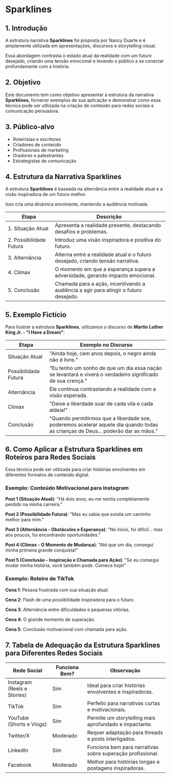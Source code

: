 # Sparklines

## 1. Introdução
A estrutura narrativa **Sparklines** foi proposta por Nancy Duarte e é amplamente utilizada em apresentações, discursos e storytelling visual. 

Essa abordagem contrasta o estado atual da realidade com um futuro desejado, criando uma tensão emocional e levando o público a se conectar profundamente com a história.

## 2. Objetivo
Este documento tem como objetivo apresentar a estrutura da narrativa **Sparklines**, fornecer exemplos de sua aplicação e demonstrar como essa técnica pode ser utilizada na criação de conteúdo para redes sociais e comunicação persuasiva.

## 3. Público-alvo
- Roteiristas e escritores
- Criadores de conteúdo
- Profissionais de marketing
- Oradores e palestrantes
- Estrategistas de comunicação

## 4. Estrutura da Narrativa Sparklines
A estrutura **Sparklines** é baseada na alternância entre a realidade atual e a visão inspiradora de um futuro melhor. 

Isso cria uma dinâmica envolvente, mantendo a audiência motivada.

| Etapa | Descrição |
|-------|------------|
| 1. Situação Atual | Apresenta a realidade presente, destacando desafios e problemas. |
| 2. Possibilidade Futura | Introduz uma visão inspiradora e positiva do futuro. |
| 3. Alternância | Alterna entre a realidade atual e o futuro desejado, criando tensão narrativa. |
| 4. Clímax | O momento em que a esperança supera a adversidade, gerando impacto emocional. |
| 5. Conclusão | Chamada para a ação, incentivando a audiência a agir para atingir o futuro desejado. |

## 5. Exemplo Fictício
Para ilustrar a estrutura **Sparklines**, utilizamos o discurso de **Martin Luther King Jr. - "I Have a Dream"**:

| Etapa | Exemplo no Discurso |
|-------|-----------------|
| Situação Atual | "Ainda hoje, cem anos depois, o negro ainda não é livre." |
| Possibilidade Futura | "Eu tenho um sonho de que um dia essa nação se levantará e viverá o verdadeiro significado de sua crença." |
| Alternância | Ele continua contrastando a realidade com a visão esperada. |
| Clímax | "Deixe a liberdade soar de cada vila e cada aldeia!" |
| Conclusão | "Quando permitirmos que a liberdade soe, poderemos acelerar aquele dia quando todas as crianças de Deus... poderão dar as mãos." |

## 6. Como Aplicar a Estrutura Sparklines em Roteiros para Redes Sociais
Essa técnica pode ser utilizada para criar histórias envolventes em diferentes formatos de conteúdo digital.

### Exemplo: Conteúdo Motivacional para Instagram
**Post 1 (Situação Atual)**: "Há dois anos, eu me sentia completamente perdido na minha carreira."

**Post 2 (Possibilidade Futura)**: "Mas eu sabia que existia um caminho melhor para mim."

**Post 3 (Alternância - Obstáculos e Esperança)**: "No início, foi difícil... mas aos poucos, fui encontrando oportunidades."

**Post 4 (Clímax - O Momento de Mudança)**: "Até que um dia, consegui minha primeira grande conquista!"

**Post 5 (Conclusão - Inspiração e Chamada para Ação)**: "Se eu consegui mudar minha história, você também pode. Comece hoje!"

### Exemplo: Roteiro de TikTok
**Cena 1**: Pessoa frustrada com sua situação atual.

**Cena 2**: Flash de uma possibilidade inspiradora para o futuro.

**Cena 3**: Alternância entre dificuldades e pequenas vitórias.

**Cena 4**: O grande momento de superação.

**Cena 5**: Conclusão motivacional com chamada para ação.

## 7. Tabela de Adequação da Estrutura Sparklines para Diferentes Redes Sociais

| Rede Social | Funciona Bem? | Observação |
|------------|--------------|--------------|
| Instagram (Reels e Stories) | Sim | Ideal para criar histórias envolventes e inspiradoras. |
| TikTok | Sim | Perfeito para narrativas curtas e motivacionais. |
| YouTube (Shorts e Vlogs) | Sim | Permite um storytelling mais aprofundado e impactante. |
| Twitter/X | Moderado | Requer adaptação para threads e posts interligados. |
| LinkedIn | Sim | Funciona bem para narrativas sobre superação profissional. |
| Facebook | Moderado | Melhor para histórias longas e postagens inspiradoras. |

